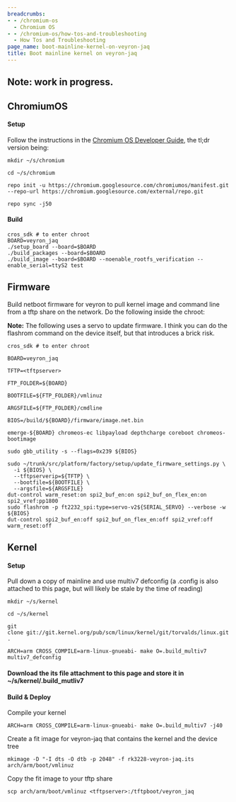 ```yaml
---
breadcrumbs:
- - /chromium-os
  - Chromium OS
- - /chromium-os/how-tos-and-troubleshooting
  - How Tos and Troubleshooting
page_name: boot-mainline-kernel-on-veyron-jaq
title: Boot mainline kernel on veyron-jaq
---
```


## Note: work in progress.

## ChromiumOS

#### Setup

Follow the instructions in the [Chromium OS Developer
Guide](/chromium-os/developer-guide), the tl;dr version being:

```none
mkdir ~/s/chromium
```

```none
cd ~/s/chromium
```

```none
repo init -u https://chromium.googlesource.com/chromiumos/manifest.git --repo-url https://chromium.googlesource.com/external/repo.git
```

```none
repo sync -j50
```

#### Build

```none
cros_sdk # to enter chroot
BOARD=veyron_jaq
./setup_board --board=$BOARD
./build_packages --board=$BOARD
./build_image --board=$BOARD --noenable_rootfs_verification --enable_serial=ttyS2 test
```

## Firmware

Build netboot firmware for veyron to pull kernel image and command line from a
tftp share on the network. Do the following inside the chroot:

**Note:** The following uses a servo to update firmware. I think you can do the
flashrom command on the device itself, but that introduces a brick risk.

```none
cros_sdk # to enter chroot
```

```none
BOARD=veyron_jaq
```

```none
TFTP=<tftpserver>
```

```none
FTP_FOLDER=${BOARD}
```

```none
BOOTFILE=${FTP_FOLDER}/vmlinuz
```

```none
ARGSFILE=${FTP_FOLDER}/cmdline
```

```none
BIOS=/build/${BOARD}/firmware/image.net.bin
```

```none
emerge-${BOARD} chromeos-ec libpayload depthcharge coreboot chromeos-bootimage
```

```none
sudo gbb_utility -s --flags=0x239 ${BIOS}
```

```none
sudo ~/trunk/src/platform/factory/setup/update_firmware_settings.py \
  -i ${BIOS} \
  --tftpserverip=${TFTP} \
  --bootfile=${BOOTFILE} \
  --argsfile=${ARGSFILE}
dut-control warm_reset:on spi2_buf_en:on spi2_buf_on_flex_en:on spi2_vref:pp1800
sudo flashrom -p ft2232_spi:type=servo-v2${SERIAL_SERVO} --verbose -w ${BIOS}
dut-control spi2_buf_en:off spi2_buf_on_flex_en:off spi2_vref:off warm_reset:off
```

## Kernel

#### Setup

Pull down a copy of mainline and use multiv7 defconfig (a .config is also
attached to this page, but will likely be stale by the time of reading)

```none
mkdir ~/s/kernel
```

```none
cd ~/s/kernel
```

```none
git clone git://git.kernel.org/pub/scm/linux/kernel/git/torvalds/linux.git .
```

```none
ARCH=arm CROSS_COMPILE=arm-linux-gnueabi- make O=.build_multiv7 multiv7_defconfig
```

#### Download the its file attachment to this page and store it in ~/s/kernel/.build_mutliv7

#### Build & Deploy

Compile your kernel

```none
ARCH=arm CROSS_COMPILE=arm-linux-gnueabi- make O=.build_multiv7 -j40
```

Create a fit image for veyron-jaq that contains the kernel and the device tree

```none
mkimage -D "-I dts -O dtb -p 2048" -f rk3228-veyron-jaq.its arch/arm/boot/vmlinuz
```

Copy the fit image to your tftp share

```none
scp arch/arm/boot/vmlinuz <tftpserver>:/tftpboot/veyron_jaq
```
